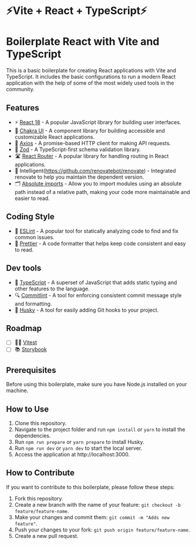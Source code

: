 # ⚡Vite + React + TypeScript⚡

# Boilerplate React with Vite and TypeScript

This is a basic boilerplate for creating React applications with Vite and TypeScript. It includes the basic configurations to run a modern React application with the help of some of the most widely used tools in the community.

## Features 

- ⚡️ [React 18](https://reactjs.org/blog/2022/03/29/react-v18.html) - A popular JavaScript library for building user interfaces.
- 🎨 [Chakra UI](https://chakra-ui.com/) - A component library for building accessible and customizable React applications.
- 📡 [Axios](https://axios-http.com/) - A promise-based HTTP client for making API requests.
- 🧪 [Zod](https://github.com/vriad/zod) - A TypeScript-first schema validation library.
- 🛣 [React Router](https://reactrouter.com/) - A popular library for handling routing in React applications.
- 🤖 Intelligent(https://github.com/renovatebot/renovate) - Integrated renovate to help you maintain the dependent version.
- 🗂 [Absolute imports](https://www.phind.com/search?cache=048fb075-b514-4ab5-ba86-e324d044d954) - Allow you to import modules using an absolute path instead of a relative path, making your code more maintainable and easier to read.

## Coding Style

- 🚦 [ESLint](https://eslint.org/) - A popular tool for statically analyzing code to find and fix common issues.
- 💄 [Prettier](https://prettier.io/) -  A code formatter that helps keep code consistent and easy to read.

## Dev tools

- 🦾 [TypeScript](https://www.typescriptlang.org/) - A superset of JavaScript that adds static typing and other features to the language.
- 🔍 [Commitlint](https://commitlint.js.org/) - A tool for enforcing consistent commit message style and formatting.
- 🐶 [Husky](https://typicode.github.io/husky/#/) - A tool for easily adding Git hooks to your project.


## Roadmap

- [ ] 🧑‍🔬 [Vitest](https://vitest.netlify.app/)
- [ ] 📚 [Storybook](https://storybook.js.org/)

## Prerequisites
Before using this boilerplate, make sure you have Node.js installed on your machine.

## How to Use
1. Clone this repository.
2. Navigate to the project folder and run `npm install` or `yarn` to install the dependencies.
3. Run `npm run prepare` or `yarn prepare` to install Husky.
4. Run `npm run dev` or `yarn dev` to start the local server.
5. Access the application at http://localhost:3000.

## How to Contribute
If you want to contribute to this boilerplate, please follow these steps:

1. Fork this repository.
2. Create a new branch with the name of your feature: `git checkout -b feature/feature-name`.
3. Make your changes and commit them: `git commit -m "Adds new feature"`.
4. Push your changes to your fork: `git push origin feature/feature-name`.
5. Create a new pull request.
